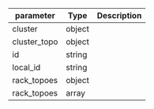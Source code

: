 | parameter | Type | Description |
| ----------- | ----------- |----------- |
| cluster  |  object  |    |
| cluster_topo  |  object  |    |
| id  |  string  |    |
| local_id  |  string  |    |
| rack_topoes  |  object  |    |
| rack_topoes  |  array  |    |